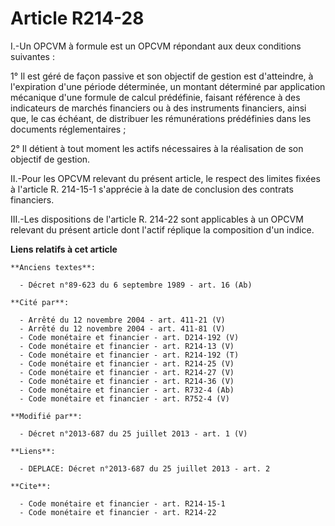 # Article R214-28

I.-Un OPCVM à formule est un OPCVM répondant aux deux conditions suivantes : 

1° Il est géré de façon passive et son objectif de gestion est d'atteindre, à l'expiration d'une période déterminée, un
montant déterminé par application mécanique d'une formule de calcul prédéfinie, faisant référence à des indicateurs de
marchés financiers ou à des instruments financiers, ainsi que, le cas échéant, de distribuer les rémunérations prédéfinies
dans les documents réglementaires ; 

2° Il détient à tout moment les actifs nécessaires à la réalisation de son objectif de gestion. 

II.-Pour les OPCVM relevant du présent article, le respect des limites fixées à l'article R. 214-15-1 s'apprécie à la date de
conclusion des contrats financiers. 

III.-Les dispositions de l'article R. 214-22 sont applicables à un OPCVM relevant du présent article dont l'actif réplique la
composition d'un indice.

**Liens relatifs à cet article**

	**Anciens textes**:

	  - Décret n°89-623 du 6 septembre 1989 - art. 16 (Ab)

	**Cité par**:

	  - Arrêté du 12 novembre 2004 - art. 411-21 (V)
	  - Arrêté du 12 novembre 2004 - art. 411-81 (V)
	  - Code monétaire et financier - art. D214-192 (V)
	  - Code monétaire et financier - art. R214-13 (V)
	  - Code monétaire et financier - art. R214-192 (T)
	  - Code monétaire et financier - art. R214-25 (V)
	  - Code monétaire et financier - art. R214-27 (V)
	  - Code monétaire et financier - art. R214-36 (V)
	  - Code monétaire et financier - art. R732-4 (Ab)
	  - Code monétaire et financier - art. R752-4 (V)

	**Modifié par**:

	  - Décret n°2013-687 du 25 juillet 2013 - art. 1 (V)

	**Liens**:

	  - DEPLACE: Décret n°2013-687 du 25 juillet 2013 - art. 2

	**Cite**:

	  - Code monétaire et financier - art. R214-15-1
	  - Code monétaire et financier - art. R214-22
